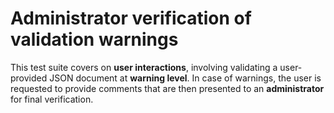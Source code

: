 # Administrator verification of validation warnings

This test suite covers on **user interactions**, involving validating a user-provided JSON
document at **warning level**. In case of warnings, the user is requested to provide comments
that are then presented to an **administrator** for final verification.